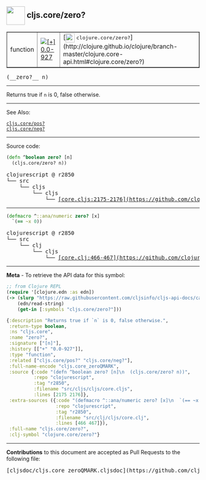 ## <img width="48px" valign="middle" src="http://i.imgur.com/Hi20huC.png"> cljs.core/zero?

 <table border="1">
<tr>

<td>function</td>
<td><a href="https://github.com/cljsinfo/cljs-api-docs/tree/0.0-927"><img valign="middle" alt="[+] 0.0-927" src="https://img.shields.io/badge/+-0.0--927-lightgrey.svg"></a> </td>
<td>
[<img height="24px" valign="middle" src="http://i.imgur.com/1GjPKvB.png"> <samp>clojure.core/zero?</samp>](http://clojure.github.io/clojure/branch-master/clojure.core-api.html#clojure.core/zero?)
</td>
</tr>
</table>

 <samp>
(__zero?__ n)<br>
</samp>

---

Returns true if `n` is 0, false otherwise.

---


See Also:

[`cljs.core/pos?`](cljs.core_posQMARK.md)<br>
[`cljs.core/neg?`](cljs.core_negQMARK.md)<br>

---


Source code:

```clj
(defn ^boolean zero? [n]
  (cljs.core/zero? n))
```

 <pre>
clojurescript @ r2850
└── src
    └── cljs
        └── cljs
            └── <ins>[core.cljs:2175-2176](https://github.com/clojure/clojurescript/blob/r2850/src/cljs/cljs/core.cljs#L2175-L2176)</ins>
</pre>


---

```clj
(defmacro ^::ana/numeric zero? [x]
  `(== ~x 0))
```

 <pre>
clojurescript @ r2850
└── src
    └── clj
        └── cljs
            └── <ins>[core.clj:466-467](https://github.com/clojure/clojurescript/blob/r2850/src/clj/cljs/core.clj#L466-L467)</ins>
</pre>

---

__Meta__ - To retrieve the API data for this symbol:

```clj
;; from Clojure REPL
(require '[clojure.edn :as edn])
(-> (slurp "https://raw.githubusercontent.com/cljsinfo/cljs-api-docs/catalog/cljs-api.edn")
    (edn/read-string)
    (get-in [:symbols "cljs.core/zero?"]))
```

```clj
{:description "Returns true if `n` is 0, false otherwise.",
 :return-type boolean,
 :ns "cljs.core",
 :name "zero?",
 :signature ["[n]"],
 :history [["+" "0.0-927"]],
 :type "function",
 :related ["cljs.core/pos?" "cljs.core/neg?"],
 :full-name-encode "cljs.core_zeroQMARK",
 :source {:code "(defn ^boolean zero? [n]\n  (cljs.core/zero? n))",
          :repo "clojurescript",
          :tag "r2850",
          :filename "src/cljs/cljs/core.cljs",
          :lines [2175 2176]},
 :extra-sources ({:code "(defmacro ^::ana/numeric zero? [x]\n  `(== ~x 0))",
                  :repo "clojurescript",
                  :tag "r2850",
                  :filename "src/clj/cljs/core.clj",
                  :lines [466 467]}),
 :full-name "cljs.core/zero?",
 :clj-symbol "clojure.core/zero?"}

```

---

__Contributions__ to this document are accepted as Pull Requests to the following file:

 <pre>
[cljsdoc/cljs.core_zeroQMARK.cljsdoc](https://github.com/cljsinfo/cljs-api-docs/blob/master/cljsdoc/cljs.core_zeroQMARK.cljsdoc)
</pre>

